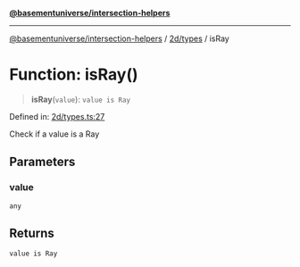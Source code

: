 [**@basementuniverse/intersection-helpers**](../../../README.md)

***

[@basementuniverse/intersection-helpers](../../../README.md) / [2d/types](../README.md) / isRay

# Function: isRay()

> **isRay**(`value`): `value is Ray`

Defined in: [2d/types.ts:27](https://github.com/basementuniverse/intersection-helpers/blob/39011b43f2fd5dca5c24f1c152bb983bef87ec23/src/2d/types.ts#L27)

Check if a value is a Ray

## Parameters

### value

`any`

## Returns

`value is Ray`
